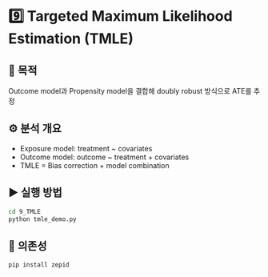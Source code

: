 # 9️⃣ Targeted Maximum Likelihood Estimation (TMLE)

## 📌 목적
Outcome model과 Propensity model을 결합해 doubly robust 방식으로 ATE를 추정

## ⚙️ 분석 개요
- Exposure model: treatment ~ covariates
- Outcome model: outcome ~ treatment + covariates
- TMLE = Bias correction + model combination

## ▶ 실행 방법
```bash
cd 9_TMLE
python tmle_demo.py
```

## 🔧 의존성
```bash
pip install zepid
```
